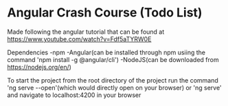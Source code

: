 # Angular Crash Course (Todo List)
Made following the angular tutorial that can be found at https://www.youtube.com/watch?v=Fdf5aTYRW0E

Dependencies
-npm
-Angular(can be installed through npm usiing the command 'npm install -g @angular/cli')
-NodeJS(can be downloaded from https://nodejs.org/en/)

To start the project from the root directory of the project run the command 'ng serve --open'(which would directly open on your browser) or 'ng serve' and navigate to localhost:4200 in your browser



